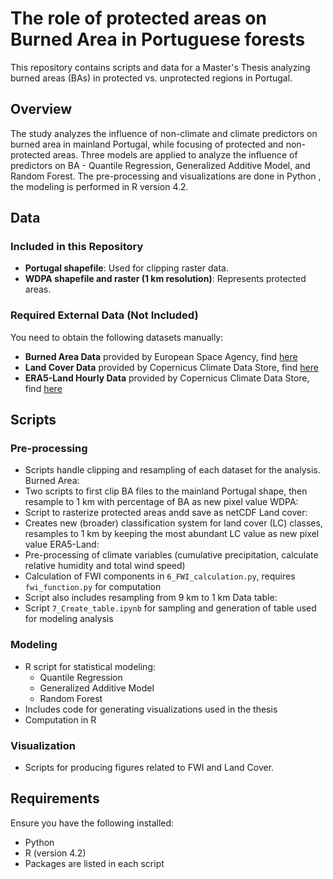 # The role of protected areas on Burned Area in Portuguese forests
This repository contains scripts and data for a Master's Thesis analyzing burned areas (BAs) in protected vs. unprotected regions in Portugal.

## **Overview**
The study analyzes the influence of non-climate and climate predictors on burned area in mainland Portugal, while focusing of protected and non-protected areas. Three models are applied to analyze the influence of predictors on BA - Quantile Regression, Generalized Additive Model, and Random Forest.
The pre-processing and visualizations are done in Python , the modeling is performed in R version 4.2.


## **Data**
### **Included in this Repository**
- **Portugal shapefile**: Used for clipping raster data.
- **WDPA shapefile and raster (1 km resolution)**: Represents protected areas.

### **Required External Data (Not Included)**
You need to obtain the following datasets manually:
- **Burned Area Data** provided by European Space Agency, find [here](https://catalogue.ceda.ac.uk/uuid/3628cb2fdba443588155e15dee8e5352)
- **Land Cover Data** provided by Copernicus Climate Data Store, find [here](https://cds.climate.copernicus.eu/datasets/satellite-land-cover?tab=download)
- **ERA5-Land Hourly Data** provided by Copernicus Climate Data Store, find [here](https://cds.climate.copernicus.eu/datasets/reanalysis-era5-land?tab=download)


## **Scripts**
### **Pre-processing**
- Scripts handle clipping and resampling of each dataset for the analysis.
Burned Area:
- Two scripts to first clip BA files to the mainland Portugal shape, then resample to 1 km with percentage of BA as new pixel value
WDPA:
- Script to rasterize protected areas andd save as netCDF
Land cover:
- Creates new (broader) classification system for land cover (LC) classes, resamples to 1 km by keeping the most abundant LC value as new pixel value
ERA5-Land:
- Pre-processing of climate variables (cumulative precipitation, calculate relative humidity and total wind speed)
- Calculation of FWI components in `6_FWI_calculation.py`, requires `fwi_function.py` for computation
- Script also includes resampling from 9 km to 1 km
Data table:
- Script `7_Create_table.ipynb` for sampling and generation of table used for modeling analysis

### **Modeling**
- R script for statistical modeling:
  - Quantile Regression
  - Generalized Additive Model
  - Random Forest
- Includes code for generating visualizations used in the thesis
- Computation in R

### **Visualization**
- Scripts for producing figures related to FWI and Land Cover.

## **Requirements**
Ensure you have the following installed:
- Python
- R (version 4.2)
- Packages are listed in each script




